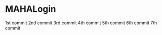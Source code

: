 # MAHALogin
1st  commit
2nd  commit
3rd commit
4th commit
5th commit
6th commit
7th commit









